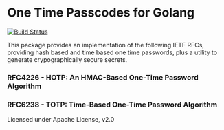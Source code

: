 # One Time Passcodes for Golang
[![Build Status](https://travis-ci.com/georgejenkins/onetimepasscode.svg?branch=master)](https://travis-ci.com/georgejenkins/onetimepasscode)

This package provides an implementation of the following IETF RFCs, providing hash based and time based one time passwords, plus a utility to generate crypographically secure secrets. 

### RFC4226 - HOTP: An HMAC-Based One-Time Password Algorithm
### RFC6238 - TOTP: Time-Based One-Time Password Algorithm

Licensed under Apache License, v2.0

